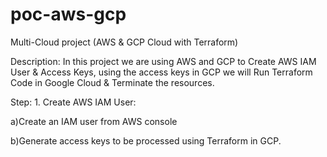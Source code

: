 # poc-aws-gcp
Multi-Cloud project (AWS &amp; GCP Cloud with Terraform)

Description: 	In this project we are using AWS and GCP to Create AWS IAM User & Access Keys, using the access keys in GCP we will Run Terraform Code in Google Cloud & Terminate the resources.

Step: 1. Create AWS IAM User:

  a)Create an IAM user from AWS console

  b)Generate access keys to be processed using Terraform in GCP.
